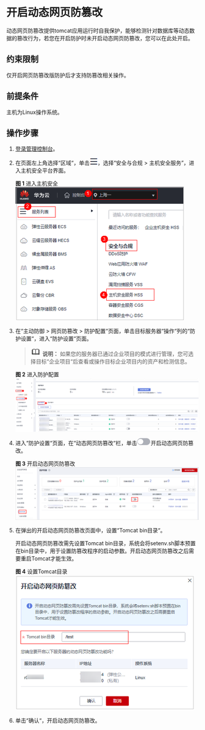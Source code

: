 # 开启动态网页防篡改<a name="hss_01_0218"></a>

动态网页防篡改提供tomcat应用运行时自我保护，能够检测针对数据库等动态数据的篡改行为，若您在开启防护时未开启动态网页防篡改，您可以在此处开启。

## 约束限制<a name="section112495541074"></a>

仅开启网页防篡改版防护后才支持防篡改相关操作。

## 前提条件<a name="section6641161634110"></a>

主机为Linux操作系统。

## 操作步骤<a name="section3732351193211"></a>

1.  [登录管理控制台](https://console.huaweicloud.com/?locale=zh-cn)。
2.  在页面左上角选择“区域“，单击![](figures/zh-cn_image_0000001517317834.png)，选择“安全与合规 \> 主机安全服务”，进入主机安全平台界面。

    **图 1**  进入主机安全<a name="hss_01_0234_fig1855613765114"></a>  
    ![](figures/进入主机安全.png "进入主机安全")

3.  在“主动防御  \>  网页防篡改  \>  防护配置“页面，单击目标服务器“操作“列的“防护设置“，进入“防护设置“页面。

    >![](public_sys-resources/icon-note.gif) **说明：** 
    >如果您的服务器已通过企业项目的模式进行管理，您可选择目标“企业项目“后查看或操作目标企业项目内的资产和检测信息。

    **图 2**  进入防护配置<a name="fig20365181613515"></a>  
    ![](figures/进入防护配置.png "进入防护配置")

4.  进入“防护设置“页面，在“动态网页防篡改“栏，单击![](figures/关闭-9.png)开启动态网页防篡改。

    **图 3**  开启动态网页防篡改<a name="fig169916484292"></a>  
    ![](figures/开启动态网页防篡改.png "开启动态网页防篡改")

5.  在弹出的开启动态网页防篡改页面中，设置“Tomcat bin目录“。

    开启动态网页防篡改需先设置Tomcat bin目录，系统会将setenv.sh脚本预置在bin目录中，用于设置防篡改程序的启动参数。开启动态网页防篡改之后需要重启Tomcat才能生效。

    **图 4**  设置Tomcat目录<a name="fig7919753204219"></a>  
    ![](figures/设置Tomcat目录.png "设置Tomcat目录")

6.  单击“确认“，开启动态网页防篡改。

